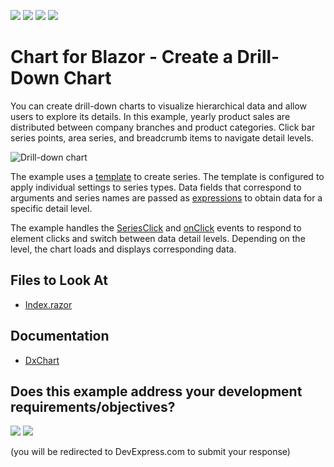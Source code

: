 <!-- default badges list -->
![](https://img.shields.io/endpoint?url=https://codecentral.devexpress.com/api/v1/VersionRange/478478126/22.1.2%2B)
[![](https://img.shields.io/badge/Open_in_DevExpress_Support_Center-FF7200?style=flat-square&logo=DevExpress&logoColor=white)](https://supportcenter.devexpress.com/ticket/details/T1081109)
[![](https://img.shields.io/badge/📖_How_to_use_DevExpress_Examples-e9f6fc?style=flat-square)](https://docs.devexpress.com/GeneralInformation/403183)
[![](https://img.shields.io/badge/💬_Leave_Feedback-feecdd?style=flat-square)](#does-this-example-address-your-development-requirementsobjectives)
<!-- default badges end -->
# Chart for Blazor - Create a Drill-Down Chart

You can create drill-down charts to visualize hierarchical data and allow users to explore its details. In this example, yearly product sales are distributed between company branches and product categories. Click bar series points, area series, and breadcrumb items to navigate detail levels.

![Drill-down chart](images/drill-down.png)

The example uses a [template](https://docs.devexpress.com/Blazor/DevExpress.Blazor.DxChartCommonSeries-4.SeriesTemplate) to create series. The template is configured to apply individual settings to series types. Data fields that correspond to arguments and series names are passed as [expressions](https://docs.microsoft.com/en-us/dotnet/api/system.linq.expressions.expression?view=net-6.0) to obtain data for a specific detail level.

The example handles the [SeriesClick](https://docs.devexpress.com/Blazor/DevExpress.Blazor.DxChart-1.SeriesClick) and [onClick](https://www.w3schools.com/jsref/event_onclick.asp) events to respond to element clicks and switch between data detail levels. Depending on the level, the chart loads and displays corresponding data.

## Files to Look At

- [Index.razor](CS/DrillDownChart/Pages/Index.razor)

## Documentation

- [DxChart](https://docs.devexpress.com/Blazor/DevExpress.Blazor.DxChart-1)
<!-- feedback -->
## Does this example address your development requirements/objectives?

[<img src="https://www.devexpress.com/support/examples/i/yes-button.svg"/>](https://www.devexpress.com/support/examples/survey.xml?utm_source=github&utm_campaign=blazor-charts-create-drill-down-chart&~~~was_helpful=yes) [<img src="https://www.devexpress.com/support/examples/i/no-button.svg"/>](https://www.devexpress.com/support/examples/survey.xml?utm_source=github&utm_campaign=blazor-charts-create-drill-down-chart&~~~was_helpful=no)

(you will be redirected to DevExpress.com to submit your response)
<!-- feedback end -->
